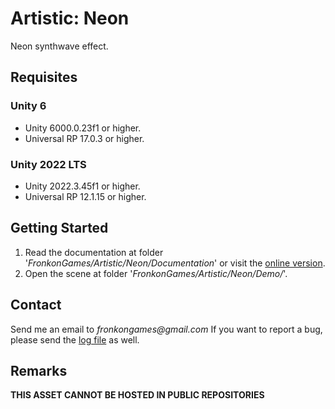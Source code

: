 # Artistic: Neon

Neon synthwave effect.

## Requisites

### Unity 6

* Unity 6000.0.23f1 or higher.
* Universal RP 17.0.3 or higher. 

### Unity 2022 LTS

* Unity 2022.3.45f1 or higher.
* Universal RP 12.1.15 or higher.

## Getting Started

1. Read the documentation at folder '_FronkonGames/Artistic/Neon/Documentation_' or visit the [online version](https://fronkongames.github.io/store/artistic.html).
2. Open the scene at folder '_FronkonGames/Artistic/Neon/Demo/_'.

## Contact

Send me an email to _fronkongames@gmail.com_ If you want to report a bug, please send the [log file](https://docs.unity3d.com/Manual/LogFiles.html) as well.

## Remarks

**THIS ASSET CANNOT BE HOSTED IN PUBLIC REPOSITORIES**
